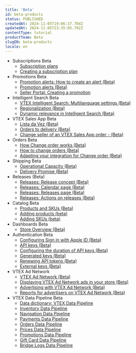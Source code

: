 ```yaml
---
title: 'Beta'
id: beta-products
status: PUBLISHED
createdAt: 2024-11-05T19:06:37.704Z
updatedAt: 2024-11-05T23:35:05.792Z
contentType: tutorial
productTeam: Beta
slugEN: beta-products
locale: en
---
```


- Subscriptions Beta
    - [Subscription plans](/en/docs/tutorials/subscription-plans)
    - [Creating a subscription plan](/en/docs/tutorials/creating-a-subscription-plan)
- Promotions Beta
    - [Promotion alerts: How to create an alert (Beta)](/en/docs/tutorials/promotion-alerts-how-to-create-an-alert-beta)
    - [Promotion alerts (Beta)](/en/docs/tutorials/promotion-alerts-beta)
    - [Seller Portal: Creating a promotion](/en/docs/tutorials/seller-portal-creating-a-promotion)
- Intelligent Search Beta
    - [VTEX Intelligent Search: Multilanguage settings (Beta)](/en/docs/tutorials/vtex-intelligent-search-multilanguage-settings-beta)
    - [Regionalization (Beta)](/en/docs/tutorials/regionalization-beta)
    - [​​Dynamic relevance in Intelligent Search (Beta)](/en/docs/tutorials/dynamic-relevance-in-intelligent-search-beta)
- VTEX Sales App Beta
    - [Lista da Vez (Beta)](/en/docs/tutorials/lista-da-vez)
    - [Orders to delivery (Beta)](/en/docs/tutorials/order-to-delivery)
    - [Change seller of an VTEX Sales App order - (Beta)](/en/docs/tutorials/change-seller-of-an-vtex-sales-app-order-beta)
- Orders Beta
    - [How Change order works (Beta)](/en/docs/tutorials/how-change-order-works-beta)
    - [How to change orders (Beta)](/en/docs/tutorials/how-to-change-orders-beta)
    - [Adapting your integration for Change order (Beta)](/en/docs/tutorials/adapting-your-integration-for-change-order-beta)
- Shipping Beta
    - [Operational Capacity (Beta)](/en/docs/tutorials/operational-capacity-beta)
    - [Delivery Promise (Beta)](/en/docs/tutorials/delivery-promise-beta)
- Releases (Beta)
    - [Releases: Release concept (Beta)](/en/docs/tutorials/planner-release-concept-beta)
    - [Releases: Calendar page (Beta)](/en/docs/tutorials/planner-calendar-page-beta)
    - [Releases: Releases page (Beta)](/en/docs/tutorials/planner-releases-page-beta)
    - [Releases: Actions on releases (Beta)](/en/docs/tutorials/planner-actions-on-releases-beta)
- Catalog Beta
    - [Products and SKUs (Beta)](/en/docs/tutorials/products-and-skus-beta)
    - [Adding products (beta)](/en/docs/tutorials/adding-products-beta)
    - [Adding SKUs (beta)](/en/docs/tutorials/adding-skus-beta)
- Dashboards Beta
    - [Store Overview (Beta)](/en/docs/tutorials/store-overview-beta)
- Authentication Beta
    - [Configuring Sign in with Apple ID (Beta)](/en/docs/tutorials/configuring-sign-in-with-apple-id-beta)
    - [API keys (Beta)](/en/docs/tutorials/api-keys)
    - [Configuring the duration of API keys (Beta)](/en/docs/tutorials/configuring-the-duration-of-api-keys)
    - [Generated keys (Beta)](/en/docs/tutorials/generated-keys)
    - [Renewing API tokens (Beta)](/en/docs/tutorials/renewing-api-tokens)
    - [External keys (Beta)](/en/docs/tutorials/external-keys)
- VTEX Ad Network
    - [VTEX Ad Network (Beta)](/en/docs/tutorials/vtex-ad-network-beta)
    - [Displaying VTEX Ad Network ads in your store (Beta)](/en/docs/tutorials/displaying-vtex-ad-network-ads-in-your-store-beta)
    - [Advertising with VTEX Ad Network (Beta)](/en/docs/tutorials/advertising-with-vtex-ad-network-beta)
    - [Reports for advertisers on VTEX Ad Network (Beta)](/en/docs/tutorials/reports-for-advertisers-on-vtex-ad-network-beta)
- VTEX Data Pipeline Beta
    - [Data dictionary: VTEX Data Pipeline](/en/docs/tutorials/data-dictionary-vtex-data-pipeline-beta)
    - [Inventory Data Pipeline ](/en/docs/tutorials/inventory-data-pipeline-beta)
    - [Navigation Data Pipeline ](/en/docs/tutorials/navigation)
    - [Payments Data Pipeline ](/en/docs/tutorials/payments)
    - [Orders Data Pipeline ](/en/docs/tutorials/orders)
    - [Prices Data Pipeline ](/en/docs/tutorials/prices-data-pipeline-beta)
    - [Promotions Data Pipeline ](/en/docs/tutorials/promotions)
    - [Gift Card Data Pipeline](/en/docs/tutorials/gift-card-data-pipeline)
    - [Bridge Logs Data Pipeline](/en/docs/tutorials/bridge-logs-data-pipeline)
